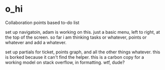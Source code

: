 o_hi
====

Collaboration points based to-do list

set up navigatoin, adam is working on this.  just a basic menu, left to right,
  at the top of the screen.  so far i am thinking tasks or whatever,
  points or whatever and add a whatever.

set up partials for ticket, points graph, and all the other things whatever.
  this is borked because it can't find the helper.  this is a carbon copy for
  a working model on stack overflow, in formatting.  wtf, dude?
